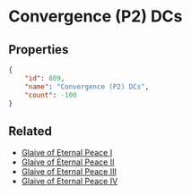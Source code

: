 # Convergence (P2) DCs

<no description available>

## Properties

```json
{
    "id": 809,
    "name": "Convergence (P2) DCs",
    "count": -100
}
```

## Related

- [Glaive of Eternal Peace I](../items/21927-glaive-of-eternal-peace-i.md)
- [Glaive of Eternal Peace II](../items/21928-glaive-of-eternal-peace-ii.md)
- [Glaive of Eternal Peace III](../items/21929-glaive-of-eternal-peace-iii.md)
- [Glaive of Eternal Peace IV](../items/21930-glaive-of-eternal-peace-iv.md)

